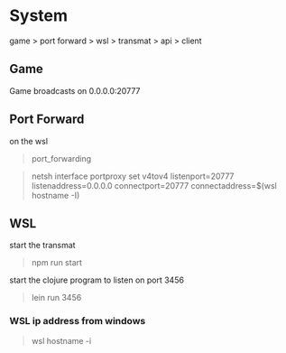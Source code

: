 # System

game > port forward > wsl > transmat > api > client

## Game

Game broadcasts on 0.0.0.0:20777

## Port Forward

on the wsl

> port_forwarding

> netsh interface portproxy set v4tov4 listenport=20777 listenaddress=0.0.0.0 connectport=20777 connectaddress=$(wsl hostname -I)

## WSL

start the transmat

> npm run start

start the clojure program to listen on port 3456

> lein run 3456

### WSL ip address from windows

> wsl hostname -i

